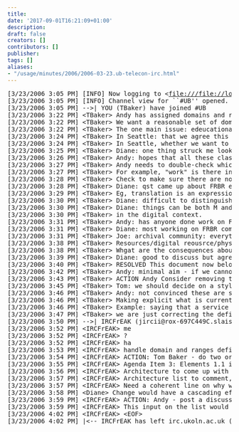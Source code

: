 ```yaml
---
title: 
date: '2017-09-01T16:21:09+01:00'
description: 
draft: false
creators: []
contributors: []
publisher: 
tags: []
aliases:
- "/usage/minutes/2006/2006-03-23.ub-telecon-irc.html"
---
```


<pre>
[3/23/2006 3:05 PM] [INFO] Now logging to &lt;<a href="file:///file://localhost/e:/u/folders/2006-01-26.ubcall.log&amp;gt">file:///file://localhost/e:/u/folders/2006-01-26.ubcall.log&amp;gt</a>;.
[3/23/2006 3:05 PM] [INFO] Channel view for ``#UB'' opened.
[3/23/2006 3:05 PM] --&gt;| YOU (TBaker) have joined #UB
[3/23/2006 3:22 PM] &lt;TBaker&gt; Andy has assigned domains and ranges to all DCMI terms.
[3/23/2006 3:22 PM] &lt;TBaker&gt; We want a reasonable set of domains and ranges.
[3/23/2006 3:22 PM] &lt;TBaker&gt; The one main issue: edeucationalLevel
[3/23/2006 3:24 PM] &lt;TBaker&gt; In Seattle: that we agree this is a reasonable thing to do.
[3/23/2006 3:24 PM] &lt;TBaker&gt; In Seattle, whether we want to do this at all, and what are the implications of doing it.
[3/23/2006 3:25 PM] &lt;TBaker&gt; Diane: one thing struck me looking through possible classes, uses 3 out of 4 FRBR - was trying to see where these were assigned.
[3/23/2006 3:26 PM] &lt;TBaker&gt; Andy: hopes that all these classes get used somewhere. Some may only be used in definitions of other classes - so not directly assigned.
[3/23/2006 3:27 PM] &lt;TBaker&gt; Andy needs to double-check which classes actually used.
[3/23/2006 3:27 PM] &lt;TBaker&gt; For example, "work" is there in order to define "manifestation".
[3/23/2006 3:28 PM] &lt;TBaker&gt; Check to make sure there are no "hanging classes" that do not get used anywhere.
[3/23/2006 3:28 PM] &lt;TBaker&gt; Diane: qst came up about FRBR expressions. Problem: creates gap. Alot of times, "manifestations" related to expressions, not necessarily to works.
[3/23/2006 3:29 PM] &lt;TBaker&gt; Eg, translation is an expression. Manifestation of that translation skips a level in terms of FRBR.
[3/23/2006 3:30 PM] &lt;TBaker&gt; Diane: difficult to distinguish btw manifestation and an Item.
[3/23/2006 3:30 PM] &lt;TBaker&gt; Diane: things can be both M and I.
[3/23/2006 3:30 PM] &lt;TBaker&gt; in the digital context.
[3/23/2006 3:31 PM] &lt;TBaker&gt; Andy: has anyone done work on FRBR in a digital environment?
[3/23/2006 3:31 PM] &lt;TBaker&gt; Diane: most working on FRBR come from a library context.
[3/23/2006 3:31 PM] &lt;TBaker&gt; Joe: archival community: everything is a "copy".
[3/23/2006 3:38 PM] &lt;TBaker&gt; Resources/digital reousrce/physical resources - but we do not necessarily need to talk about items and manifestations.
[3/23/2006 3:38 PM] &lt;TBaker&gt; Whgat are the consequences about being explicit about domains and ranges?
[3/23/2006 3:39 PM] &lt;TBaker&gt; Diane: good to discuss but agree with Tom: one step at a time.
[3/23/2006 3:40 PM] &lt;TBaker&gt; RESOLVED This document now belongs to UB.
[3/23/2006 3:42 PM] &lt;TBaker&gt; Andy: minimal aim - if we cannot agree on actual classes - where this document is going.
[3/23/2006 3:43 PM] &lt;TBaker&gt; ACTION Andy Consider removing the FRBR-related classes.
[3/23/2006 3:45 PM] &lt;TBaker&gt; Tom: we should decide on a style.
[3/23/2006 3:46 PM] &lt;TBaker&gt; Andy: not convinced these are stylistic changes.
[3/23/2006 3:46 PM] &lt;TBaker&gt; Making explicit what is currently implicit in a definition.
[3/23/2006 3:46 PM] &lt;TBaker&gt; Example: saying that a service is a system is not defining the class.
[3/23/2006 3:47 PM] &lt;TBaker&gt; we are just correcting the definition - not changing how the definition is interpreted.
[3/23/2006 3:50 PM] --&gt;| IRCFrEAK (jircii@rox-697C449C.slais.ubc.ca) has joined #UB
[3/23/2006 3:52 PM] &lt;IRCFrEAK&gt; me
[3/23/2006 3:52 PM] &lt;IRCFrEAK&gt; ?
[3/23/2006 3:52 PM] &lt;IRCFrEAK&gt; ha
[3/23/2006 3:53 PM] &lt;IRCFrEAK&gt; handle domain and ranges definitions as part of the DCMI Type Vocabulary 
[3/23/2006 3:54 PM] &lt;IRCFrEAK&gt; ACTION: Tom Baker - do two or three of the type vocabulary in the domain/range vocabulary style - look at three and make a decision
[3/23/2006 3:55 PM] &lt;IRCFrEAK&gt; Agenda Item 3: Elements 1.1 in the DCTERMS namespace
[3/23/2006 3:56 PM] &lt;IRCFrEAK&gt; Architecture to come up with arguments for and against this action
[3/23/2006 3:57 PM] &lt;IRCFrEAK&gt; Architecture list to comment, and those come back to UB Meeting in Seattle
[3/23/2006 3:57 PM] &lt;IRCFrEAK&gt; Need a coherent line on why we're bothering to do this
[3/23/2006 3:58 PM] &lt;Diane&gt; Change would have a cascading effect on our documentation, we'd need to identify places where we'd need to change docs
[3/23/2006 3:59 PM] &lt;IRCFrEAK&gt; ACTION: Andy - post a discussion for the rationale to Architecture list for replicating Elements 1.1 in DCTERMS
[3/23/2006 3:59 PM] &lt;IRCFrEAK&gt; This input on the list would become input at UB in Seattle
[3/23/2006 4:02 PM] &lt;IRCFrEAK&gt; &lt;EOF&gt;
[3/23/2006 4:02 PM] |&lt;-- IRCFrEAK has left irc.ukoln.ac.uk (Quit: IRCFrEAK has no reason)
</pre>

